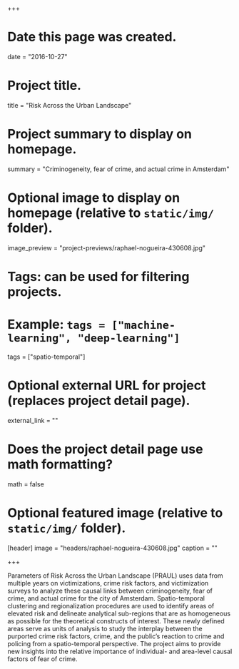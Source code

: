 +++
# Date this page was created.
date = "2016-10-27"

# Project title.
title = "Risk Across the Urban Landscape"

# Project summary to display on homepage.
summary = "Criminogeneity, fear of crime, and actual crime in Amsterdam"

# Optional image to display on homepage (relative to `static/img/` folder).
image_preview = "project-previews/raphael-nogueira-430608.jpg"

# Tags: can be used for filtering projects.
# Example: `tags = ["machine-learning", "deep-learning"]`
tags = ["spatio-temporal"]

# Optional external URL for project (replaces project detail page).
external_link = ""

# Does the project detail page use math formatting?
math = false

# Optional featured image (relative to `static/img/` folder).
[header]
image = "headers/raphael-nogueira-430608.jpg"
caption = ""

+++

Parameters of Risk Across the Urban Landscape (PRAUL) uses data from multiple years on victimizations, crime risk factors, and victimization surveys to analyze these causal links between criminogeneity, fear of crime, and actual crime for the city of Amsterdam. Spatio-temporal clustering and regionalization procedures are used to identify areas of elevated risk and delineate analytical sub-regions that are as homogeneous as possible for the theoretical constructs of interest. These newly defined areas serve as units of analysis to study the interplay between the purported crime risk factors, crime, and the public’s reaction to crime and policing from a spatio-temporal perspective. The project aims to provide new insights into the relative importance of individual- and area-level causal factors of fear of crime.